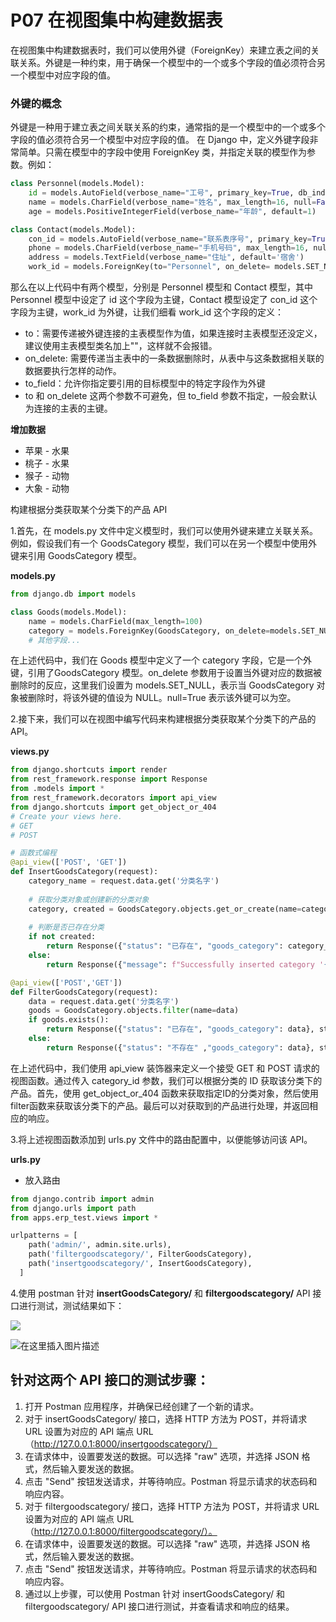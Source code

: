 # P07 在视图集中构建数据表

在视图集中构建数据表时，我们可以使用外键（ForeignKey）来建立表之间的关联关系。外键是一种约束，用于确保一个模型中的一个或多个字段的值必须符合另一个模型中对应字段的值。

### **外键的概念**
外键是一种用于建立表之间关联关系的约束，通常指的是一个模型中的一个或多个字段的值必须符合另一个模型中对应字段的值。
在 Django 中，定义外键字段非常简单。只需在模型中的字段中使用 ForeignKey 类，并指定关联的模型作为参数。例如：

```python
class Personnel(models.Model):
    id = models.AutoField(verbose_name="工号", primary_key=True, db_index=True)
    name = models.CharField(verbose_name="姓名", max_length=16, null=False)
    age = models.PositiveIntegerField(verbose_name="年龄", default=1)

class Contact(models.Model):
    con_id = models.AutoField(verbose_name="联系表序号", primary_key=True)
    phone = models.CharField(verbose_name="手机号码", max_length=16, null=False)
    address = models.TextField(verbose_name="住址", default='宿舍')
    work_id = models.ForeignKey(to="Personnel", on_delete= models.SET_NULL, null=True)
```
那么在以上代码中有两个模型，分别是 Personnel 模型和 Contact 模型，其中 Personnel 模型中设定了 id 这个字段为主键，Contact 模型设定了 con_id 这个字段为主键，work_id 为外键，让我们细看 work_id 这个字段的定义：

- to：需要传递被外键连接的主表模型作为值，如果连接时主表模型还没定义，建议使用主表模型类名加上""，这样就不会报错。
- on_delete: 需要传递当主表中的一条数据删除时，从表中与这条数据相关联的数据要执行怎样的动作。
- to_field：允许你指定要引用的目标模型中的特定字段作为外键
- to 和 on_delete 这两个参数不可避免，但 to_field 参数不指定，一般会默认为连接的主表的主键。

**增加数据** 
* 苹果 - 水果
* 桃子 - 水果
* 猴子 - 动物
* 大象 - 动物
  
构建根据分类获取某个分类下的产品 API

1.首先，在 models.py 文件中定义模型时，我们可以使用外键来建立关联关系。例如，假设我们有一个  GoodsCategory 模型，我们可以在另一个模型中使用外键来引用 GoodsCategory 模型。
  
  **models.py**
```python
from django.db import models

class Goods(models.Model):
    name = models.CharField(max_length=100)
    category = models.ForeignKey(GoodsCategory, on_delete=models.SET_NULL, related_name='goods_set', null=True, verbose_name='产品分类')
    # 其他字段...

```
在上述代码中，我们在 Goods 模型中定义了一个 category 字段，它是一个外键，引用了GoodsCategory 模型。on_delete 参数用于设置当外键对应的数据被删除时的反应，这里我们设置为 models.SET_NULL，表示当 GoodsCategory 对象被删除时，将该外键的值设为 NULL。null=True 表示该外键可以为空。

2.接下来，我们可以在视图中编写代码来构建根据分类获取某个分类下的产品的 API。
  
  **views.py**
```python
from django.shortcuts import render
from rest_framework.response import Response
from .models import *
from rest_framework.decorators import api_view
from django.shortcuts import get_object_or_404
# Create your views here.
# GET
# POST

# 函数式编程
@api_view(['POST', 'GET'])
def InsertGoodsCategory(request):
    category_name = request.data.get('分类名字')
    
    # 获取分类对象或创建新的分类对象
    category, created = GoodsCategory.objects.get_or_create(name=category_name)
    
    # 判断是否已存在分类
    if not created:
        return Response({"status": "已存在", "goods_category": category_name}, status=200)
    else:
        return Response({"message": f"Successfully inserted category '{category_name}'."})

@api_view(['POST','GET'])
def FilterGoodsCategory(request):
    data = request.data.get('分类名字')
    goods = GoodsCategory.objects.filter(name=data)
    if goods.exists():
        return Response({"status": "已存在", "goods_category": data}, status=200)
    else:
        return Response({"status": "不存在" ,"goods_category": data}, status=404)
```
在上述代码中，我们使用 api_view 装饰器来定义一个接受 GET 和 POST 请求的视图函数。通过传入 category_id 参数，我们可以根据分类的 ID 获取该分类下的产品。首先，使用 get_object_or_404 函数来获取指定ID的分类对象，然后使用filter函数来获取该分类下的产品。最后可以对获取到的产品进行处理，并返回相应的响应。

3.将上述视图函数添加到 urls.py 文件中的路由配置中，以便能够访问该 API。

**urls.py**
* 放入路由
```python
from django.contrib import admin
from django.urls import path
from apps.erp_test.views import *

urlpatterns = [
    path('admin/', admin.site.urls),
    path('filtergoodscategory/', FilterGoodsCategory),
    path('insertgoodscategory/', InsertGoodsCategory),
  ]

```
4.使用 postman 针对 **insertGoodsCategory/** 和 **filtergoodscategory/** API 接口进行测试，测试结果如下：  

![](https://img-blog.csdnimg.cn/direct/6e252bacea024487a58f8d118627dbfe.png)

![在这里插入图片描述](https://img-blog.csdnimg.cn/direct/11e74328227b423081cc2076a6d84fce.png#pic_center)
## 针对这两个 API 接口的测试步骤：
1. 打开 Postman 应用程序，并确保已经创建了一个新的请求。
2. 对于 insertGoodsCategory/ 接口，选择 HTTP 方法为 POST，并将请求 URL 设置为对应的 API 端点 URL（http://127.0.0.1:8000/insertgoodscategory/）
3. 在请求体中，设置要发送的数据。可以选择 "raw" 选项，并选择 JSON 格式，然后输入要发送的数据。
4. 点击 "Send" 按钮发送请求，并等待响应。Postman 将显示请求的状态码和响应内容。
5. 对于 filtergoodscategory/ 接口，选择 HTTP 方法为 POST，并将请求 URL 设置为对应的 API 端点 URL（http://127.0.0.1:8000/filtergoodscategory/）。
6. 在请求体中，设置要发送的数据。可以选择 "raw" 选项，并选择 JSON 格式，然后输入要发送的数据。
7. 点击 "Send" 按钮发送请求，并等待响应。Postman 将显示请求的状态码和响应内容。
8. 通过以上步骤，可以使用 Postman 针对 insertGoodsCategory/ 和 filtergoodscategory/ API 接口进行测试，并查看请求和响应的结果。